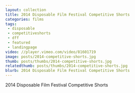 ```yaml
---
layout: collection
title: 2014 Disposable Film Festival Competitive Shorts
categories: films
tags:
 - disposable
 - competitiveshorts
 - dff
 - featured
 - landingpage
video: //player.vimeo.com/video/81601719
image: posts/2014-competitive-shorts.jpg
thumb: posts/thumbs/2014-competitive-shorts.jpg
relatedthumb: posts/thumbs/2014-competitive-shorts.jpg
blurb: 2014 Disposable Film Festival Competitive Shorts
---
```


2014 Disposable Film Festival Competitive Shorts
